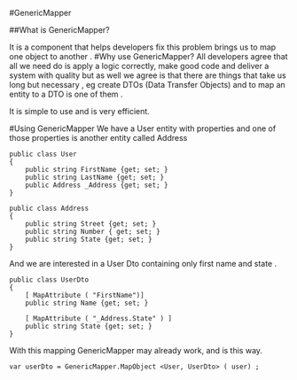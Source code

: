 #GenericMapper

##What is GenericMapper?

It is a component that helps developers fix this problem brings us to map one object to another .
#Why use GenericMapper?
All developers agree that all we need do is apply a logic correctly, make good code and deliver a system with quality but as well we agree is that there are things that take us long but necessary , eg create DTOs (Data Transfer Objects) and to map an entity to a DTO is one of them .

It is simple to use and is very efficient.

#Using GenericMapper
We have a User entity with properties and one of those properties is another entity called Address

    public class User
    {
    	public string FirstName {get; set; }
    	public string LastName {get; set; }
    	public Address _Address {get; set; }
    }

    public class Address
    {
    	public string Street {get; set; }
    	public string Number { get; set; }
    	public string State {get; set; }
    }

And we are interested in a User Dto containing only first name and state .

    public class UserDto
    {
	    [ MapAttribute ( "FirstName")]
	    public string Name {get; set; }
	    
	    [ MapAttribute ( "_Address.State" ) ]
	    public string State {get; set; }
    }

With this mapping GenericMapper may already work, and is this way.

`var userDto = GenericMapper.MapObject <User, UserDto> ( user) ;`